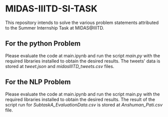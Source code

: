 # MIDAS-IIITD-SI-TASK
This repository intends to solve the various problem statements attributed to the Summer Internship Task at MIDAS@IIITD.

## For the python Problem
Please evaluate the code at main.ipynb and run the script *main.py* with the required libraries installed to obtain the desired results. The tweets' data is stored at *tweet.json* and *midasIIITD_tweets.csv* files.

## For the NLP Problem
Please evaluate the code at main.ipynb and run the script main.py with the required libraries installed to obtain the desired results. The result of the script run for *SubtaskA_EvaluationData.csv* is stored at *Anshuman_Pati.csv* file.
